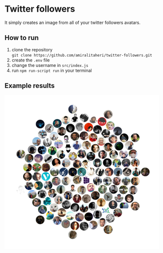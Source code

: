 # Twitter followers
It simply creates an image from all of your twitter followers avatars.  

## How to run
1. clone the repository  
`git clone https://github.com/amiralitaheri/twitter-followers.git`
2. create the `.env` file
3. change the username in `src/index.js`
4. run `npm run-script run` in your terminal

## Example results
![amiralitaheri64](/examples/amiralitaheri64.png "amiralitaheri64")

 
 